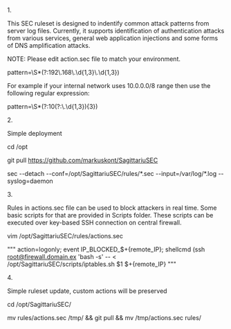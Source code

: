 1\.

This SEC ruleset is designed to indentify common attack patterns from server log files. Currently, it supports identification of authentication attacks from various services, general web application injections and some forms of DNS amplification attacks.

NOTE: Please edit action.sec file to match your environment.

pattern=\S*(?:192\\.168\\.\d{1,3}\\.\d{1,3})

For example if your internal network uses 10.0.0.0/8 range then use the following regular expression:

pattern=\S*(?:10(?:\\.\d{1,3}){3})

2\.

Simple deployment

cd /opt

git pull https://github.com/markuskont/SagittariuSEC

sec --detach --conf=/opt/SagittariuSEC/rules/\*.sec --input=/var/log/\*.log --syslog=daemon

3\.

Rules in actions.sec file can be used to block attackers in real time. Some basic scripts for that are provided in Scripts folder. These scripts can be executed over key-based SSH connection on central firewall.

vim /opt/SagittariuSEC/rules/actions.sec

"""
action=logonly; event IP_BLOCKED_$+{remote_IP}; shellcmd (ssh root@firewall.domain.ex 'bash -s' -- <  /opt/SagittariuSEC/scripts/iptables.sh $1 $+{remote_IP}
"""

4\.

Simple ruleset update, custom actions will be preserved

cd /opt/SagittariuSEC/

mv rules/actions.sec /tmp/ && git pull && mv /tmp/actions.sec rules/